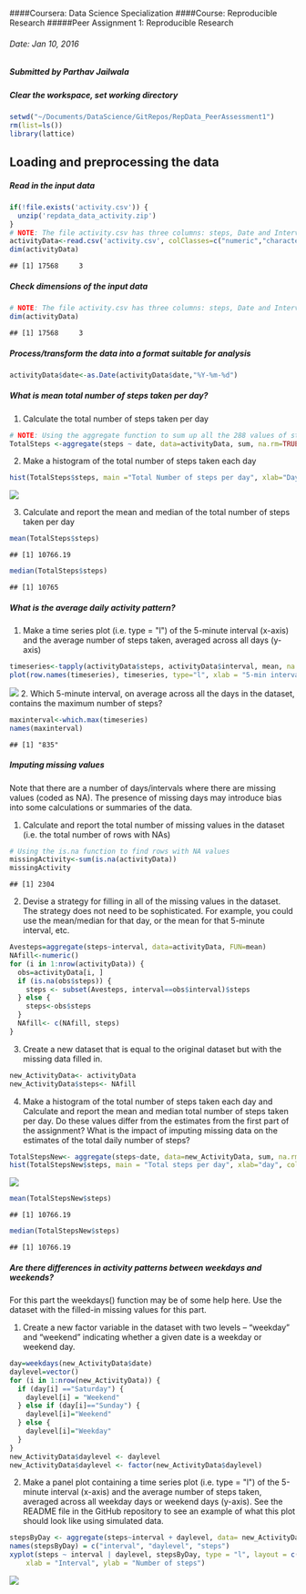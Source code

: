 ####Coursera: Data Science Specialization
####Course: Reproducible Research
#####Peer Assignment 1: Reproducible Research
###### Date: Jan 10, 2016
##### Submitted by Parthav Jailwala

##### Clear the workspace, set working directory


```r
setwd("~/Documents/DataScience/GitRepos/RepData_PeerAssessment1")
rm(list=ls())
library(lattice)
```

## Loading and preprocessing the data

##### Read in the input data


```r
if(!file.exists('activity.csv')) {
  unzip('repdata_data_activity.zip')
}
# NOTE: The file activity.csv has three columns: steps, Date and Interval. The activity data has been collected at 5 minute intervals for each day. So there are 12 intervals every hour and hence 12 x 24 = 288 intervals each day, and hence for 61 days (Oct & Nov), we will have 288 x 61 = 17568 rows in the file
activityData<-read.csv('activity.csv', colClasses=c("numeric","character","numeric"))
dim(activityData)
```

```
## [1] 17568     3
```

##### Check dimensions of the input data


```r
# NOTE: The file activity.csv has three columns: steps, Date and Interval. The activity data has been collected at 5 minute intervals for each day. So there are 12 intervals every hour and hence 12 x 24 = 288 intervals each day, and hence for 61 days (Oct & Nov), we will have 288 x 61 = 17568 rows in the file
dim(activityData)
```

```
## [1] 17568     3
```

##### Process/transform the data into a format suitable for analysis


```r
activityData$date<-as.Date(activityData$date,"%Y-%m-%d")
```

##### What is mean total number of steps taken per day?

1. Calculate the total number of steps taken per day


```r
# NOTE: Using the aggregate function to sum up all the 288 values of steps per date
TotalSteps <-aggregate(steps ~ date, data=activityData, sum, na.rm=TRUE)
```

2. Make a histogram of the total number of steps taken each day


```r
hist(TotalSteps$steps, main ="Total Number of steps per day", xlab="Day", col="green")
```

![](PA1_template_files/figure-html/unnamed-chunk-1-1.png) 

3. Calculate and report the mean and median of the total number of steps taken per day


```r
mean(TotalSteps$steps)
```

```
## [1] 10766.19
```

```r
median(TotalSteps$steps)
```

```
## [1] 10765
```

##### What is the average daily activity pattern?

1. Make a time series plot (i.e. type = "l") of the 5-minute interval (x-axis) and the average number of steps taken, averaged across all days (y-axis)


```r
timeseries<-tapply(activityData$steps, activityData$interval, mean, na.rm=TRUE)
plot(row.names(timeseries), timeseries, type="l", xlab = "5-min intervals", ylab="Average over 2 months(across all 61 days)", main ="Average Daily activity pattern", col="red")
```

![](PA1_template_files/figure-html/AveDailyActPattern-1.png) 
2. Which 5-minute interval, on average across all the days in the dataset, contains the maximum number of steps?


```r
maxinterval<-which.max(timeseries)
names(maxinterval)
```

```
## [1] "835"
```

##### Imputing missing values

Note that there are a number of days/intervals where there are missing values (coded as NA). The presence of missing days may introduce bias into some calculations or summaries of the data.

1. Calculate and report the total number of missing values in the dataset (i.e. the total number of rows with NAs)


```r
# Using the is.na function to find rows with NA values
missingActivity<-sum(is.na(activityData))
missingActivity
```

```
## [1] 2304
```

2. Devise a strategy for filling in all of the missing values in the dataset. The strategy does not need to be sophisticated. For example, you could use the mean/median for that day, or the mean for that 5-minute interval, etc.


```r
Avesteps=aggregate(steps~interval, data=activityData, FUN=mean)
NAfill<-numeric()
for (i in 1:nrow(activityData)) {
  obs=activityData[i, ]
  if (is.na(obs$steps)) {
    steps <- subset(Avesteps, interval==obs$interval)$steps
  } else {
    steps<-obs$steps
  }
  NAfill<- c(NAfill, steps)
}
```

3. Create a new dataset that is equal to the original dataset but with the missing data filled in.


```r
new_ActivityData<- activityData
new_ActivityData$steps<- NAfill
```

4. Make a histogram of the total number of steps taken each day and Calculate and report the mean and median total number of steps taken per day. Do these values differ from the estimates from the first part of the assignment? What is the impact of imputing missing data on the estimates of the total daily number of steps?


```r
TotalStepsNew<- aggregate(steps~date, data=new_ActivityData, sum, na.rm =TRUE)
hist(TotalStepsNew$steps, main = "Total steps per day", xlab="day", col="red")
```

![](PA1_template_files/figure-html/unnamed-chunk-6-1.png) 

```r
mean(TotalStepsNew$steps)
```

```
## [1] 10766.19
```

```r
median(TotalStepsNew$steps)
```

```
## [1] 10766.19
```


##### Are there differences in activity patterns between weekdays and weekends?

For this part the weekdays() function may be of some help here. Use the dataset with the filled-in missing values for this part.

1. Create a new factor variable in the dataset with two levels – “weekday” and “weekend” indicating whether a given date is a weekday or weekend day.


```r
day=weekdays(new_ActivityData$date)
daylevel=vector()
for (i in 1:nrow(new_ActivityData)) {
  if (day[i] =="Saturday") {
    daylevel[i] = "Weekend" 
  } else if (day[i]=="Sunday") {
    daylevel[i]="Weekend"
  } else {
    daylevel[i]="Weekday"
  }
}
new_ActivityData$daylevel <- daylevel
new_ActivityData$daylevel <- factor(new_ActivityData$daylevel)
```

2. Make a panel plot containing a time series plot (i.e. type = "l") of the 5-minute interval (x-axis) and the average number of steps taken, averaged across all weekday days or weekend days (y-axis). See the README file in the GitHub repository to see an example of what this plot should look like using simulated data.


```r
stepsByDay <- aggregate(steps~interval + daylevel, data= new_ActivityData, mean)
names(stepsByDay) = c("interval", "daylevel", "steps")
xyplot(steps ~ interval | daylevel, stepsByDay, type = "l", layout = c(1, 2), 
    xlab = "Interval", ylab = "Number of steps")
```

![](PA1_template_files/figure-html/unnamed-chunk-7-1.png) 
